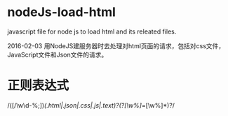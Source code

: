 # nodeJs-load-html
javascript file for node js to load html and its releated files. 

2016-02-03
用NodeJS建服务器时去处理对html页面的请求，包括对css文件，JavaScript文件和Json文件的请求。

# 正则表达式
/([/\w\d-%;])*(.html|.json|.css|.js|.text)?(\?[\w%]*=[\w%]*)?/
